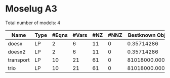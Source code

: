 #  Moselug A3

Total number of models:   4

| Name      | Type | #Eqns | #Vars | #NZ | #NNZ | Bestknown Objective |
|-----------|------|-------|-------|-----|------|---------------------|
| doesx     | LP   | 2     | 6     | 11  | 0    | 0.35714286          |
| doesx2    | LP   | 2     | 6     | 11  | 0    | 0.35714286          |
| transport | LP   | 10    | 21    | 61  | 0    | 81018000.00000000   |
| trio      | LP   | 10    | 21    | 61  | 0    | 81018000.00000000   |